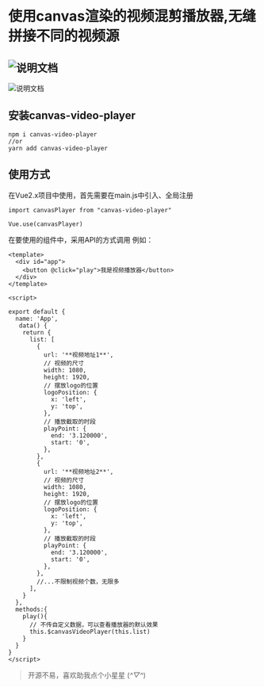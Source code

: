 # 使用canvas渲染的视频混剪播放器,无缝拼接不同的视频源

## ![说明文档](https://img.shields.io/badge/说明文档-v1.0.3-brightgreen.svg)


![说明文档](http://canvas-video.epochy.cn/img/preview.png)
## 安装canvas-video-player 
```
npm i canvas-video-player
//or
yarn add canvas-video-player
```

## 使用方式

在Vue2.x项目中使用，首先需要在main.js中引入、全局注册
```
import canvasPlayer from "canvas-video-player"

Vue.use(canvasPlayer)
```
在要使用的组件中，采用API的方式调用
例如：
```
<template>
  <div id="app">
    <button @click="play">我是视频播放器</button>
  </div>
</template>

<script>

export default {
  name: 'App',
   data() {
    return {
      list: [
        {
          url: '**视频地址1**',
          // 视频的尺寸
          width: 1080,
          height: 1920,
          // 摆放logo的位置
          logoPosition: {
            x: 'left',
            y: 'top',
          },
          // 播放截取的时段
          playPoint: {
            end: '3.120000',
            start: '0',
          },
        },
        {
          url: '**视频地址2**',
          // 视频的尺寸
          width: 1080,
          height: 1920,
          // 摆放logo的位置
          logoPosition: {
            x: 'left',
            y: 'top',
          },
          // 播放截取的时段
          playPoint: {
            end: '3.120000',
            start: '0',
          },
        },
        //...不限制视频个数，无限多
      ],
    }
  },
  methods:{
    play(){
      // 不传自定义数据，可以查看播放器的默认效果
      this.$canvasVideoPlayer(this.list)
    }
  }
}
</script>
```

>开源不易，喜欢助我点个小星星 (*^▽^*)
